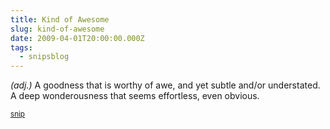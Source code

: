 ```yaml
---
title: Kind of Awesome
slug: kind-of-awesome
date: 2009-04-01T20:00:00.000Z
tags:
  - snipsblog
---
```

*(adj.)* A goodness that is worthy of awe, and yet subtle and/or understated.  A deep wonderousness that seems effortless, even obvious.

<small>[snip](https://github.com/isaacs/snips)</small>
